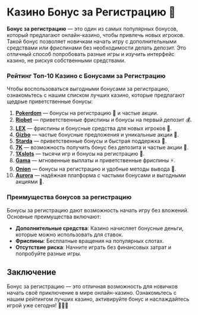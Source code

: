 # Казино Бонус за Регистрацию 🎁

**Бонус за регистрацию** — это один из самых популярных бонусов, который предлагают онлайн-казино, чтобы привлечь новых игроков. Такой бонус позволяет новичкам начать игру с дополнительными средствами или фриспинами без необходимости делать депозит. Это отличный способ попробовать разные игры и изучить интерфейс казино, не рискуя собственными средствами.

### Рейтинг Топ-10 Казино с Бонусами за Регистрацию

Чтобы воспользоваться выгодными бонусами за регистрацию, ознакомьтесь с нашим списком лучших казино, которые предлагают щедрые приветственные бонусы:

1. **[Pokerdom](https://brandplay.link/4k77v2yx)** — бонусы на регистрацию 🎲 и частые акции.
2. **[Riobet](https://brandplay.link/7xBLTPyj)** — приветственные фриспины и бонусы на первый депозит 💰.
3. **[LEX](https://brandplay.link/zW4hdDFV)** — фриспины и бонусные средства для новых игроков 🎉.
4. **[Gizbo](https://brandplay.link/bprXw4YV)** — частые бонусные предложения и уникальные акции 🎁.
5. **[Starda](https://brandplay.link/fB7xwRFL)** — приветственные бонусы и быстрая поддержка 🎈.
6. **[7K](https://brandplay.link/BvQyFShp)** — возможность получить бонус без депозита и частые акции 🎯.
7. **[1Xslots](https://brandplay.link/hSB1khtr)** — тысячи игр и бонусы на регистрацию 🌟.
8. **[Gama](https://brandplay.link/j6NMKsDz)** — мгновенные выплаты и приветственные фриспины ⚡.
9. **[Onion](https://brandplay.link/zBGRVpQ9)** — бонусы на регистрацию и удобные методы вывода 🎰.
10. **[Aurora](https://10trafic-stat2.com/click/668546556bcc6313411604bd/6766/13032/subaccount)** — надёжная платформа с частыми бонусами и выгодными акциями 💎.

### Преимущества бонусов за регистрацию

Бонусы за регистрацию дают возможность начать игру без вложений. Основные преимущества включают:
- **Дополнительные средства**: Казино начисляет бонусные деньги, которые можно использовать для ставок.
- **Фриспины**: Бесплатные вращения на популярных слотах.
- **Отсутствие риска**: Начните играть без финансовых затрат и попробуйте разные игры.

## Заключение

Бонус за регистрацию — это отличная возможность для новичков начать своё приключение в мире онлайн-казино. Ознакомьтесь с нашим рейтингом лучших казино, активируйте бонус и наслаждайтесь игрой уже сегодня! 🎉🎰💸
